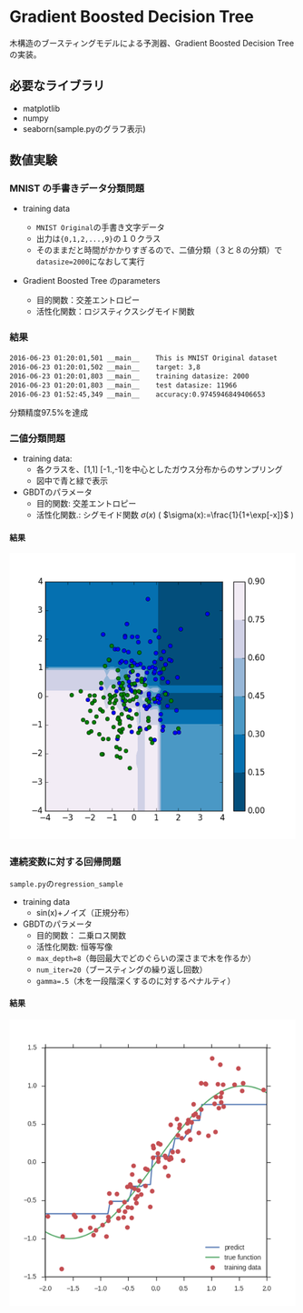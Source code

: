 # Gradient Boosted Decision Tree

木構造のブースティングモデルによる予測器、Gradient Boosted Decision Tree の実装。

## 必要なライブラリ

* matplotlib
* numpy
* seaborn(sample.pyのグラフ表示)

## 数値実験

### MNIST の手書きデータ分類問題

* training data
  * `MNIST Original`の手書き文字データ
  * 出力は`{0,1,2,...,9}`の１０クラス
  * そのままだと時間がかかりすぎるので、二値分類（３と８の分類）で`datasize=2000`になおして実行

* Gradient Boosted Tree のparameters
  * 目的関数：交差エントロピー
  * 活性化関数：ロジスティクスシグモイド関数

### 結果

```
2016-06-23 01:20:01,501	__main__	This is MNIST Original dataset
2016-06-23 01:20:01,502	__main__	target: 3,8
2016-06-23 01:20:01,803	__main__	training datasize: 2000
2016-06-23 01:20:01,803	__main__	test datasize: 11966
2016-06-23 01:52:45,349	__main__	accuracy:0.9745946849406653
```

分類精度97.5%を達成

### 二値分類問題

* training data:
  * 各クラスを、[1,1] [-1.,-1]を中心としたガウス分布からのサンプリング
  * 図中で青と緑で表示
* GBDTのパラメータ
  * 目的関数: 交差エントロピー
  * 活性化関数.: シグモイド関数 $\sigma(x)$ ( $\sigma(x):=\frac{1}{1+\exp[-x]}$ )

#### 結果

![](experiment_figures/binary_classification.png)


### 連続変数に対する回帰問題

`sample.py`の`regression_sample`

* training data
  * sin(x)+ノイズ（正規分布）
* GBDTのパラメータ
  * 目的関数： 二乗ロス関数
  * 活性化関数: 恒等写像
  * `max_depth=8`（毎回最大でどのぐらいの深さまで木を作るか）
  * `num_iter=20`（ブースティングの繰り返し回数）
  * `gamma=.5`（木を一段階深くするのに対するペナルティ）

#### 結果

![](experiment_figures/regression.png)
